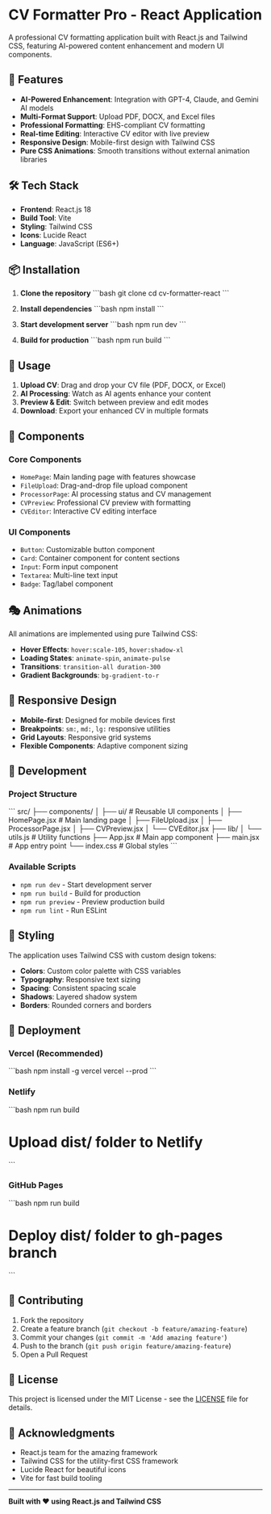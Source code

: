 # CV Formatter Pro - React Application

A professional CV formatting application built with React.js and Tailwind CSS, featuring AI-powered content enhancement and modern UI components.

## 🚀 Features

- **AI-Powered Enhancement**: Integration with GPT-4, Claude, and Gemini AI models
- **Multi-Format Support**: Upload PDF, DOCX, and Excel files
- **Professional Formatting**: EHS-compliant CV formatting
- **Real-time Editing**: Interactive CV editor with live preview
- **Responsive Design**: Mobile-first design with Tailwind CSS
- **Pure CSS Animations**: Smooth transitions without external animation libraries

## 🛠️ Tech Stack

- **Frontend**: React.js 18
- **Build Tool**: Vite
- **Styling**: Tailwind CSS
- **Icons**: Lucide React
- **Language**: JavaScript (ES6+)

## 📦 Installation

1. **Clone the repository**
   \`\`\`bash
   git clone <repository-url>
   cd cv-formatter-react
   \`\`\`

2. **Install dependencies**
   \`\`\`bash
   npm install
   \`\`\`

3. **Start development server**
   \`\`\`bash
   npm run dev
   \`\`\`

4. **Build for production**
   \`\`\`bash
   npm run build
   \`\`\`

## 🎯 Usage

1. **Upload CV**: Drag and drop your CV file (PDF, DOCX, or Excel)
2. **AI Processing**: Watch as AI agents enhance your content
3. **Preview & Edit**: Switch between preview and edit modes
4. **Download**: Export your enhanced CV in multiple formats

## 🎨 Components

### Core Components
- `HomePage`: Main landing page with features showcase
- `FileUpload`: Drag-and-drop file upload component
- `ProcessorPage`: AI processing status and CV management
- `CVPreview`: Professional CV preview with formatting
- `CVEditor`: Interactive CV editing interface

### UI Components
- `Button`: Customizable button component
- `Card`: Container component for content sections
- `Input`: Form input component
- `Textarea`: Multi-line text input
- `Badge`: Tag/label component

## 🎭 Animations

All animations are implemented using pure Tailwind CSS:

- **Hover Effects**: `hover:scale-105`, `hover:shadow-xl`
- **Loading States**: `animate-spin`, `animate-pulse`
- **Transitions**: `transition-all duration-300`
- **Gradient Backgrounds**: `bg-gradient-to-r`

## 📱 Responsive Design

- **Mobile-first**: Designed for mobile devices first
- **Breakpoints**: `sm:`, `md:`, `lg:` responsive utilities
- **Grid Layouts**: Responsive grid systems
- **Flexible Components**: Adaptive component sizing

## 🔧 Development

### Project Structure
\`\`\`
src/
├── components/
│   ├── ui/           # Reusable UI components
│   ├── HomePage.jsx  # Main landing page
│   ├── FileUpload.jsx
│   ├── ProcessorPage.jsx
│   ├── CVPreview.jsx
│   └── CVEditor.jsx
├── lib/
│   └── utils.js      # Utility functions
├── App.jsx           # Main app component
├── main.jsx          # App entry point
└── index.css         # Global styles
\`\`\`

### Available Scripts
- `npm run dev` - Start development server
- `npm run build` - Build for production
- `npm run preview` - Preview production build
- `npm run lint` - Run ESLint

## 🎨 Styling

The application uses Tailwind CSS with custom design tokens:

- **Colors**: Custom color palette with CSS variables
- **Typography**: Responsive text sizing
- **Spacing**: Consistent spacing scale
- **Shadows**: Layered shadow system
- **Borders**: Rounded corners and borders

## 🚀 Deployment

### Vercel (Recommended)
\`\`\`bash
npm install -g vercel
vercel --prod
\`\`\`

### Netlify
\`\`\`bash
npm run build
# Upload dist/ folder to Netlify
\`\`\`

### GitHub Pages
\`\`\`bash
npm run build
# Deploy dist/ folder to gh-pages branch
\`\`\`

## 🤝 Contributing

1. Fork the repository
2. Create a feature branch (`git checkout -b feature/amazing-feature`)
3. Commit your changes (`git commit -m 'Add amazing feature'`)
4. Push to the branch (`git push origin feature/amazing-feature`)
5. Open a Pull Request

## 📄 License

This project is licensed under the MIT License - see the [LICENSE](LICENSE) file for details.

## 🙏 Acknowledgments

- React.js team for the amazing framework
- Tailwind CSS for the utility-first CSS framework
- Lucide React for beautiful icons
- Vite for fast build tooling

---

**Built with ❤️ using React.js and Tailwind CSS**
